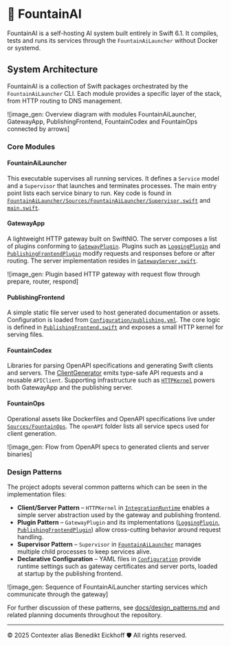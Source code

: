 
# 🌊 FountainAI

FountainAI is a self-hosting AI system built entirely in Swift 6.1. It compiles, tests and runs its services through the `FountainAiLauncher` without Docker or systemd.

## System Architecture

FountainAI is a collection of Swift packages orchestrated by the `FountainAiLauncher` CLI. Each module provides a specific layer of the stack, from HTTP routing to DNS management.

![image_gen: Overview diagram with modules FountainAiLauncher, GatewayApp, PublishingFrontend, FountainCodex and FountainOps connected by arrows]

### Core Modules

#### FountainAiLauncher
This executable supervises all running services. It defines a `Service` model and a `Supervisor` that launches and terminates processes. The main entry point lists each service binary to run. Key code is found in [`FountainAiLauncher/Sources/FountainAiLauncher/Supervisor.swift`](FountainAiLauncher/Sources/FountainAiLauncher/Supervisor.swift) and [`main.swift`](FountainAiLauncher/Sources/FountainAiLauncher/main.swift).

#### GatewayApp
A lightweight HTTP gateway built on SwiftNIO. The server composes a list of plugins conforming to [`GatewayPlugin`](Sources/GatewayApp/GatewayPlugin.swift). Plugins such as [`LoggingPlugin`](Sources/GatewayApp/LoggingPlugin.swift) and [`PublishingFrontendPlugin`](Sources/GatewayApp/PublishingFrontendPlugin.swift) modify requests and responses before or after routing. The server implementation resides in [`GatewayServer.swift`](Sources/GatewayApp/GatewayServer.swift).

![image_gen: Plugin based HTTP gateway with request flow through prepare, router, respond]

#### PublishingFrontend
A simple static file server used to host generated documentation or assets. Configuration is loaded from [`Configuration/publishing.yml`](Configuration/publishing.yml). The core logic is defined in [`PublishingFrontend.swift`](Sources/PublishingFrontend/PublishingFrontend.swift) and exposes a small HTTP kernel for serving files.

#### FountainCodex
Libraries for parsing OpenAPI specifications and generating Swift clients and servers. The [ClientGenerator](Sources/FountainCodex/ClientGenerator/ClientGenerator.swift) emits type-safe API requests and a reusable `APIClient`. Supporting infrastructure such as [`HTTPKernel`](Sources/FountainCodex/IntegrationRuntime/HTTPKernel.swift) powers both GatewayApp and the publishing server.

#### FountainOps
Operational assets like Dockerfiles and OpenAPI specifications live under [`Sources/FountainOps`](Sources/FountainOps). The `openAPI` folder lists all service specs used for client generation.

![image_gen: Flow from OpenAPI specs to generated clients and server binaries]

### Design Patterns
The project adopts several common patterns which can be seen in the implementation files:

- **Client/Server Pattern** – `HTTPKernel` in [`IntegrationRuntime`](Sources/FountainCodex/IntegrationRuntime/HTTPKernel.swift) enables a simple server abstraction used by the gateway and publishing frontend.
- **Plugin Pattern** – `GatewayPlugin` and its implementations ([`LoggingPlugin`](Sources/GatewayApp/LoggingPlugin.swift), [`PublishingFrontendPlugin`](Sources/GatewayApp/PublishingFrontendPlugin.swift)) allow cross-cutting behavior around request handling.
- **Supervisor Pattern** – `Supervisor` in [`FountainAiLauncher`](FountainAiLauncher/Sources/FountainAiLauncher/Supervisor.swift) manages multiple child processes to keep services alive.
- **Declarative Configuration** – YAML files in [`Configuration`](Configuration) provide runtime settings such as gateway certificates and server ports, loaded at startup by the publishing frontend.

![image_gen: Sequence of FountainAiLauncher starting services which communicate through the gateway]

For further discussion of these patterns, see [docs/design_patterns.md](docs/design_patterns.md) and related planning documents throughout the repository.

---
© 2025 Contexter alias Benedikt Eickhoff 🛡️ All rights reserved.

